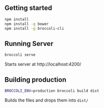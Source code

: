 
Getting started
---------------------
```bash
npm install
npm install -g bower
npm install -g broccoli-cli
```

Running Server
---------------------
```bash
broccoli serve
```

Starts server at http://localhost:4200/


Building production
---------------------
```bash
BROCCOLI_ENV=production broccoli build dist
```

Builds the files and drops them into `dist/`
